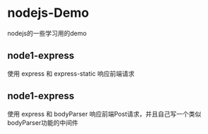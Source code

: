 # nodejs-Demo
nodejs的一些学习用的demo


## node1-express

使用 express 和 express-static 响应前端请求


## node1-express

使用 express 和 bodyParser 响应前端Post请求，并且自己写一个类似bodyParser功能的中间件
